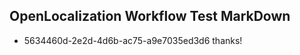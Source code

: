 ## OpenLocalization Workflow Test MarkDown
* 5634460d-2e2d-4d6b-ac75-a9e7035ed3d6 thanks!

<!--HONumber=Aug16_HO1-->


